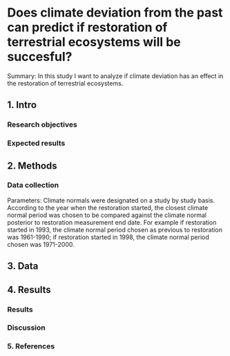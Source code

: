 # Does climate deviation from the past can predict if restoration of terrestrial ecosystems will be succesful? 

Summary: In this study I want to analyze if climate deviation has an effect in the restoration of terrestrial ecosystems.

## 1. Intro

### Research objectives

### Expected results


## 2. Methods

### Data collection

Parameters: Climate normals were designated on a study by study basis. According to the year when the restoration started, the closest 
climate normal period was chosen to be compared against the climate normal posterior to restoration measurement end date. For example if 
restoration started in 1993, the climate normal period chosen as previous to restoration was 1961-1990; if restoration started in 1998, the 
climate normal period chosen was 1971-2000. 

## 3. Data

## 4. Results

### Results

### Discussion

### 5. References




